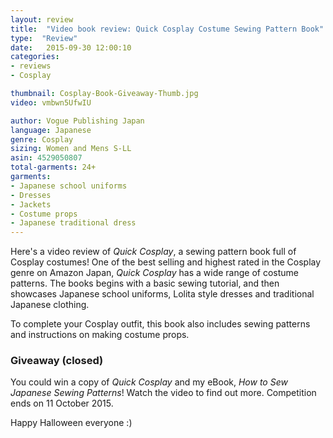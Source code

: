 ```yaml
---
layout: review
title:  "Video book review: Quick Cosplay Costume Sewing Pattern Book"
type:  "Review"
date:   2015-09-30 12:00:10
categories:
- reviews
- Cosplay

thumbnail: Cosplay-Book-Giveaway-Thumb.jpg
video: vmbwn5UfwIU

author: Vogue Publishing Japan
language: Japanese
genre: Cosplay
sizing: Women and Mens S-LL
asin: 4529050807
total-garments: 24+
garments:
- Japanese school uniforms
- Dresses
- Jackets
- Costume props
- Japanese traditional dress
---
```


Here's a video review of *Quick Cosplay*, a sewing pattern book full of Cosplay costumes! One of the best selling and highest rated in the Cosplay genre on Amazon Japan, *Quick Cosplay* has a wide range of costume patterns. The books begins with a basic sewing tutorial, and then showcases Japanese school uniforms, Lolita style dresses and traditional Japanese clothing.

To complete your Cosplay outfit, this book also includes sewing patterns and instructions on making costume props.

### Giveaway (closed)

You could win a copy of *Quick Cosplay* and my eBook, *How to Sew Japanese Sewing Patterns*! Watch the video to find out more. Competition ends on 11 October 2015.

Happy Halloween everyone :)
